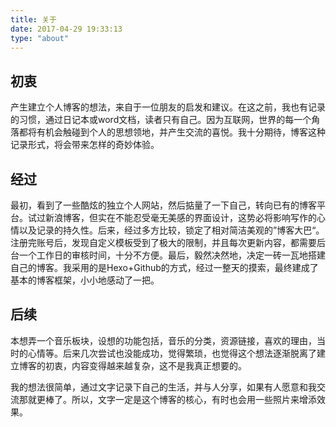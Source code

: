 ```yaml
---
title: 关于
date: 2017-04-29 19:33:13
type: "about"
---
```

## 初衷
产生建立个人博客的想法，来自于一位朋友的启发和建议。在这之前，我也有记录的习惯，通过日记本或word文档，读者只有自己。因为互联网，世界的每一个角落都将有机会触碰到个人的思想领地，并产生交流的喜悦。我十分期待，博客这种记录形式，将会带来怎样的奇妙体验。

## 经过
最初，看到了一些酷炫的独立个人网站，然后掂量了一下自己，转向已有的博客平台。试过新浪博客，但实在不能忍受毫无美感的界面设计，这势必将影响写作的心情以及记录的持久性。后来，经过多方比较，锁定了相对简洁美观的”博客大巴“。注册完账号后，发现自定义模板受到了极大的限制，并且每次更新内容，都需要后台一个工作日的审核时间，十分不方便。最后，毅然决然地，决定一砖一瓦地搭建自己的博客。我采用的是Hexo+Github的方式，经过一整天的摸索，最终建成了基本的博客框架，小小地感动了一把。

## 后续
本想弄一个音乐板块，设想的功能包括，音乐的分类，资源链接，喜欢的理由，当时的心情等。后来几次尝试也没能成功，觉得繁琐，也觉得这个想法逐渐脱离了建立博客的初衷，内容变得越来越复杂，这不是我真正想要的。

我的想法很简单，通过文字记录下自己的生活，并与人分享，如果有人愿意和我交流那就更棒了。所以，文字一定是这个博客的核心，有时也会用一些照片来增添效果。



